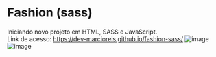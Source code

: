 # Fashion (sass)
Iniciando novo projeto em HTML, SASS e JavaScript.<br>
Link de acesso: https://dev-marcioreis.github.io/fashion-sass/
![image](https://user-images.githubusercontent.com/122680054/217958850-69c0abbe-2e73-4fc9-9d2e-90a7ef13379e.png)
![image](https://user-images.githubusercontent.com/122680054/217947151-6bf835ea-ae3d-4f96-bea8-c17376a8912a.png)

